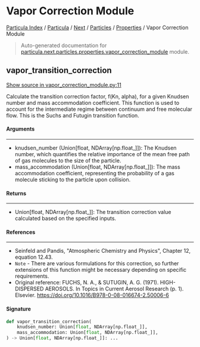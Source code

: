 # Vapor Correction Module

[Particula Index](../../../../README.md#particula-index) / [Particula](../../../index.md#particula) / [Next](../../index.md#next) / [Particles](../index.md#particles) / [Properties](./index.md#properties) / Vapor Correction Module

> Auto-generated documentation for [particula.next.particles.properties.vapor_correction_module](../../../../../../particula/next/particles/properties/vapor_correction_module.py) module.

## vapor_transition_correction

[Show source in vapor_correction_module.py:11](../../../../../../particula/next/particles/properties/vapor_correction_module.py#L11)

Calculate the transition correction factor, f(Kn, alpha), for a given
Knudsen number and mass accommodation coefficient. This function is used to
account for the intermediate regime between continuum and free molecular
flow. This is the Suchs and Futugin transition function.

#### Arguments

-----
- knudsen_number (Union[float, NDArray[np.float_]]): The Knudsen number,
which quantifies the relative importance of the mean free path of gas
molecules to the size of the particle.
- mass_accommodation (Union[float, NDArray[np.float_]]): The mass
accommodation coefficient, representing the probability of a gas molecule
sticking to the particle upon collision.

#### Returns

--------
- Union[float, NDArray[np.float_]]: The transition correction value
calculated based on the specified inputs.

#### References

----------
- Seinfeld and Pandis, "Atmospheric Chemistry and Physics", Chapter 12,
equation 12.43.
- `Note` - There are various formulations for this correction, so further
extensions of this function might be necessary depending on specific
requirements.
- Original reference:
FUCHS, N. A., & SUTUGIN, A. G. (1971). HIGH-DISPERSED AEROSOLS.
In Topics in Current Aerosol Research (p. 1). Elsevier.
https://doi.org/10.1016/B978-0-08-016674-2.50006-6

#### Signature

```python
def vapor_transition_correction(
    knudsen_number: Union[float, NDArray[np.float_]],
    mass_accommodation: Union[float, NDArray[np.float_]],
) -> Union[float, NDArray[np.float_]]: ...
```
